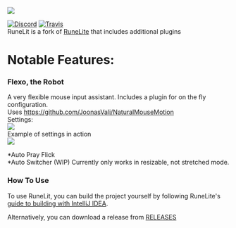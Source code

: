 ![](https://i.imgur.com/sBLouZ7.png)

[![Discord](https://img.shields.io/discord/373382904769675265.svg)](https://discord.gg/HN5gf3m) [![Travis](https://travis-ci.com/zeruth/runelit.svg?branch=master)](https://travis-ci.com/zeruth/runelit)  
RuneLit is a fork of [RuneLite](https://github.com/runelite/runelite) that includes additional plugins  
  
# Notable Features:
  
### Flexo, the Robot  
A very flexible mouse input assistant. Includes a plugin for on the fly configuration.  
Uses https://github.com/JoonasVali/NaturalMouseMotion  
Settings:  
![](https://i.imgur.com/2caAk5H.png)  
Example of settings in action  
![](https://i.imgur.com/i7Ia5kO.gif)  

  
*Auto Pray Flick  
*Auto Switcher (WIP) Currently only works in resizable, not stretched mode.

### How To Use
To use RuneLit, you can build the project yourself by following RuneLite's [guide to building with IntelliJ IDEA](https://github.com/runelite/runelite/wiki/Building-with-IntelliJ-IDEA).

Alternatively, you can download a release from [RELEASES](https://github.com/zeruth/runelit/releases)
